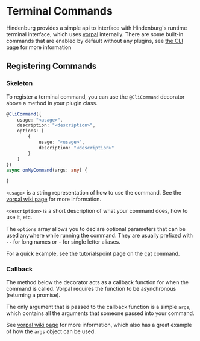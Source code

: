# Terminal Commands
Hindenburg provides a simple api to interface with Hindenburg's runtime terminal
interface, which uses [vorpal](https://vorpal.js.org) internally. There are some
built-in commands that are enabled by default without any plugins, see
[the CLI page](../CLI.md#built-in-commands) for more information

## Registering Commands

### Skeleton
To register a terminal command, you can use the `@CliCommand` decorator above
a method in your plugin class.

```ts
@CliCommand({
    usage: "<usage>",
    description: "<description>",
    options: [
        {
            usage: "<usage>",
            description: "<description>"
        }
    ]
})
async onMyCommand(args: any) {

}
```

`<usage>` is a string representation of how to use the command. See the [vorpal
wiki page](https://github.com/dthree/vorpal/wiki/api-|-vorpal.command#optional-arguments)
for more information.

`<description>` is a short description of what your command does, how to use it, etc.

The `options` array allows you to declare optional parameters that can be used
anywhere while running the command. They are usually prefixed with `--` for long
names or `-` for single letter aliases.

For a quick example, see the tutorialspoint page on the [cat](https://www.tutorialspoint.com/unix_commands/cat.htm)
command.

### Callback
The method below the decorator acts as a callback function for when the command
is called. Vorpal requires the function to be asynchronous (returning a promise).

The only argument that is passed to the callback function is a simple `args`, which
contains all the arguments that someone passed into your command.

See [vorpal wiki page](https://github.com/dthree/vorpal/wiki/api-|-vorpal.command#commandactionfunction)
for more information, which also has a great example of how the `args` object can
be used.